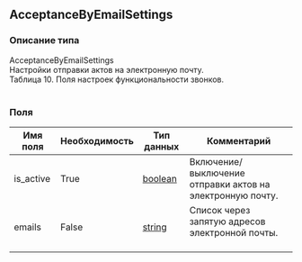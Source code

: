 
## AcceptanceByEmailSettings

### Описание типа
AcceptanceByEmailSettings<br/>Настройки отправки актов на электронную почту.<br/>Таблица 10. Поля настроек функциональности звонков.<br/><br/>
### Поля

| Имя поля | Необходимость | Тип данных | Комментарий |
|---|---|---|---|
|is_active|True|[boolean](/docs/types/boolean.md)|Включение/выключение отправки актов на электронную почту.<br/>|
|emails|False|[string](/docs/types/string.md)|Список через запятую адресов электронной почты.<br/><br/>|
